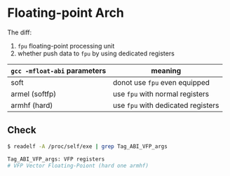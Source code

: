 # Floating-point Arch
The diff:  
1. `fpu` floating-point processing unit
2. whether push data to `fpu` by using dedicated registers

`gcc -mfloat-abi` parameters | meaning
---|---
soft | donot use `fpu` even equipped
armel (softfp) | use `fpu` with normal registers
armhf (hard) | use `fpu` with dedicated registers     

## Check
```sh
$ readelf -A /proc/self/exe | grep Tag_ABI_VFP_args

Tag_ABI_VFP_args: VFP registers
# VFP Vector Floating-Poiont (hard one armhf)
```